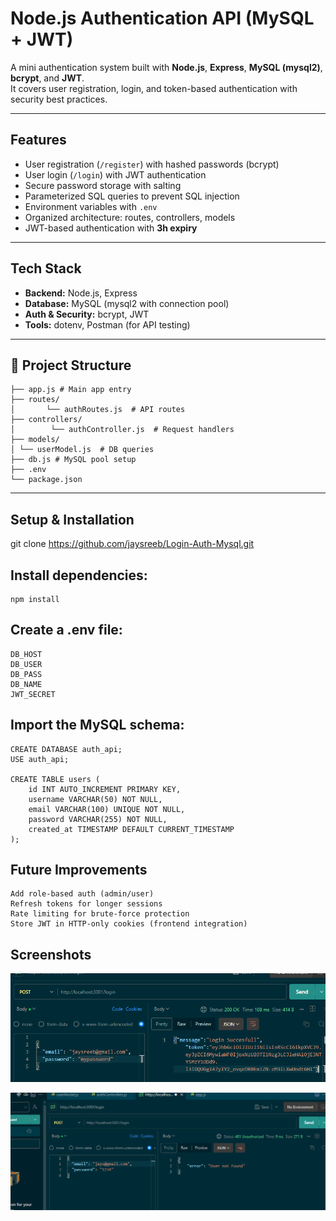 # Node.js Authentication API (MySQL + JWT)

A mini authentication system built with **Node.js**, **Express**, **MySQL (mysql2)**, **bcrypt**, and **JWT**.  
It covers user registration, login, and token-based authentication with security best practices.  

---

## Features
- User registration (`/register`) with hashed passwords (bcrypt)
- User login (`/login`) with JWT authentication
- Secure password storage with salting
- Parameterized SQL queries to prevent SQL injection
- Environment variables with `.env`
- Organized architecture: routes, controllers, models
- JWT-based authentication with **3h expiry**

---

## Tech Stack
- **Backend:** Node.js, Express
- **Database:** MySQL (mysql2 with connection pool)
- **Auth & Security:** bcrypt, JWT
- **Tools:** dotenv, Postman (for API testing)

---

## 📂 Project Structure

    ├── app.js # Main app entry
    ├── routes/
    │       └── authRoutes.js  # API routes
    ├── controllers/
    │        └── authController.js  # Request handlers
    ├── models/
    │ └── userModel.js  # DB queries
    ├── db.js # MySQL pool setup
    ├── .env 
    └── package.json
---

## Setup & Installation
   git clone https://github.com/jaysreeb/Login-Auth-Mysql.git
   

## Install dependencies:
    npm install

## Create a .env file:
    DB_HOST
    DB_USER
    DB_PASS
    DB_NAME
    JWT_SECRET

## Import the MySQL schema:
    CREATE DATABASE auth_api;
    USE auth_api;

    CREATE TABLE users (
        id INT AUTO_INCREMENT PRIMARY KEY,
        username VARCHAR(50) NOT NULL,
        email VARCHAR(100) UNIQUE NOT NULL,
        password VARCHAR(255) NOT NULL,
        created_at TIMESTAMP DEFAULT CURRENT_TIMESTAMP
    );

## Future Improvements

    Add role-based auth (admin/user)
    Refresh tokens for longer sessions
    Rate limiting for brute-force protection
    Store JWT in HTTP-only cookies (frontend integration)

## Screenshots

![alt text](<Login auth api.png>) 

![alt text](<login 1.png>)





